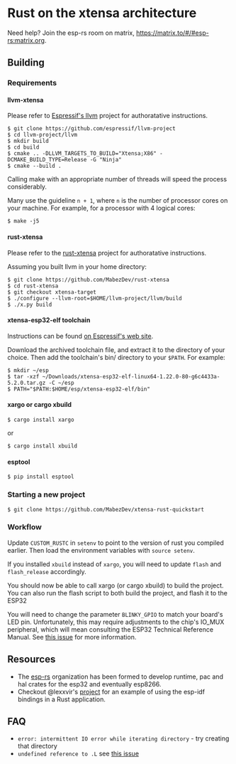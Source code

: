 
# Rust on the xtensa architecture

Need help? Join the esp-rs room on matrix, https://matrix.to/#/#esp-rs:matrix.org.

## Building

### Requirements

#### llvm-xtensa
Please refer to [Espressif's llvm](https://github.com/espressif/llvm-project) project for authoratative instructions.

    $ git clone https://github.com/espressif/llvm-project
    $ cd llvm-project/llvm
    $ mkdir build
    $ cd build
    $ cmake .. -DLLVM_TARGETS_TO_BUILD="Xtensa;X86" -DCMAKE_BUILD_TYPE=Release -G "Ninja"
    $ cmake --build .

Calling make with an appropriate number of threads will speed the process considerably.

Many use the guideline `n + 1`, where `n` is the number of processor cores on your machine. For example, for a processor with 4 logical cores:
    
    $ make -j5

#### rust-xtensa
Please refer to the [rust-xtensa](https://github.com/MabezDev/rust-xtensa) project for authoratative instructions.

Assuming you built llvm in your home directory:

    $ git clone https://github.com/MabezDev/rust-xtensa
    $ cd rust-xtensa
    $ git checkout xtensa-target
    $ ./configure --llvm-root=$HOME/llvm-project/llvm/build
    $ ./x.py build

#### xtensa-esp32-elf toolchain
Instructions can be found [on Espressif's web site](https://docs.espressif.com/projects/esp-idf/en/release-v3.0/get-started/linux-setup.html).

Download the archived toolchain file, and extract it to the directory of your choice. Then add the toolchain's bin/ directory to your `$PATH`. For example:

    $ mkdir ~/esp
    $ tar -xzf ~/Downloads/xtensa-esp32-elf-linux64-1.22.0-80-g6c4433a-5.2.0.tar.gz -C ~/esp
    $ PATH="$PATH:$HOME/esp/xtensa-esp32-elf/bin"

#### xargo or cargo xbuild
    $ cargo install xargo

or

    $ cargo install xbuild

#### esptool
    $ pip install esptool

### Starting a new project
    $ git clone https://github.com/MabezDev/xtensa-rust-quickstart

### Workflow
Update `CUSTOM_RUSTC` in `setenv` to point to the version of rust you compiled earlier. Then load the environment variables with `source setenv`.

If you installed `xbuild` instead of `xargo`, you will need to update `flash` and `flash_release` accordingly.

You should now be able to call xargo (or cargo xbuild) to build the project. You can also run the flash script to both build the project, and flash it to the ESP32

You will need to change the parameter `BLINKY_GPIO` to match your board's LED pin. Unfortunately, this may require adjustments to the chip's IO_MUX peripheral, which will mean consulting the ESP32 Technical Reference Manual. See [this issue](https://github.com/MabezDev/idf2svd/issues/11) for more information.

## Resources

- The [esp-rs](https://github.com/esp-rs) organization has been formed to develop runtime, pac and hal crates for the esp32 and eventually esp8266.
- Checkout @lexxvir's [project](https://github.com/lexxvir/esp32-hello) for an example of using the esp-idf bindings in a Rust application.

## FAQ

- `error: intermittent IO error while iterating directory` - try creating that directory
- `undefined reference to .L` see [this issue](https://github.com/MabezDev/xtensa-rust-quickstart/issues/1)
